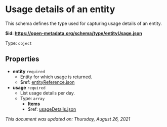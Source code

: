 # Usage details of an entity

This schema defines the type used for capturing usage details of an entity.

<b id="https/open-metadata.org/schema/type/entityusage.json">&#36;id: https://open-metadata.org/schema/type/entityUsage.json</b>

Type: `object`

## Properties
 - **entity** `required`
	 - Entity for which usage is returned.
	 - $ref: [entityReference.json](entityreference.md)
 - **usage** `required`
	 - List usage details per day.
	 - Type: `array`
		 - **Items**
		 - $ref: [usageDetails.json](usagedetails.md)


_This document was updated on: Thursday, August 26, 2021_